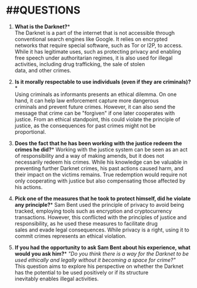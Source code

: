 ##QUESTIONS  
========================
1. **What is the Darknet?***   
    The Darknet is a part of the internet that is not accessible through conventional search engines like Google. It relies on encrypted  
    networks that require special software, such as Tor or I2P, to access. While it has legitimate uses, such as protecting privacy and 
    enabling free speech under authoritarian regimes, it is also used for illegal activities, including drug trafficking, the sale of stolen  
    data,  and other crimes.  

2. **Is it morally respectable to use individuals (even if they are criminals)?***  
    Using criminals as informants presents an ethical dilemma. On one hand, it can help law enforcement capture more dangerous  
    criminals and prevent future crimes. However, it can also send the message that crime can be "forgiven" if one later cooperates with  
    justice. From an ethical standpoint, this could violate the principle of justice, as the consequences for past crimes might not be  
    proportional.  
    
3. **Does the fact that he has been working with the justice redeem the crimes he did?***
    Working with the justice system can be seen as an act of responsibility and a way of making amends, but it does not necessarily 
    redeem his crimes. While his knowledge can be valuable in preventing further Darknet crimes, his past actions caused harm, and 
    their impact on the victims remains. True redemption would require not only cooperating with justice but also compensating those 
    affected by his actions. 
    
4. **Pick one of the measures that he took to protect himself, did he violate any principle?***
    Sam Bent used the principle of privacy to avoid being tracked, employing tools such as encryption and cryptocurrency 
    transactions. However, this conflicted with the principles of justice and responsibility, as he used these measures to facilitate drug    
    sales and evade legal consequences. While privacy is a right, using it to commit crimes represents an ethical violation.  
    
5. **If you had the opportunity to ask Sam Bent about his experience, what would you ask him?***
    *"Do you think there is a way for the Darknet to be used ethically and legally without it becoming a space for crime?"*  
    This question aims to explore his perspective on whether the Darknet has the potential to be used positively or if its structure  
    inevitably enables illegal activities.

